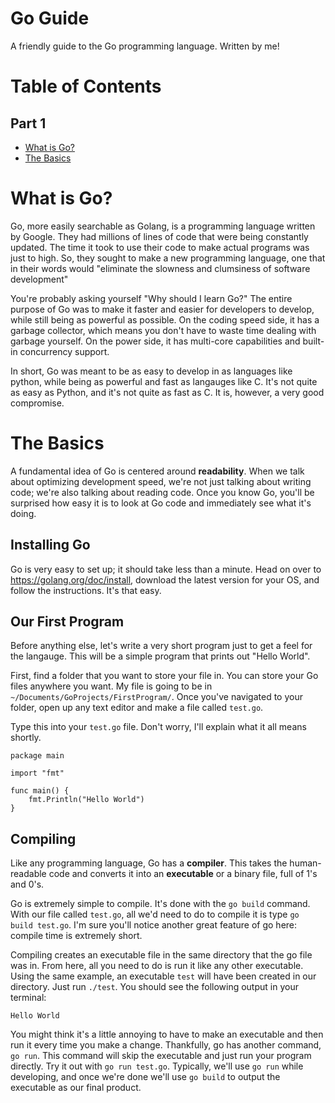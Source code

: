 # Go Guide
A friendly guide to the Go programming language. Written by me!

# Table of Contents

## Part 1
<!--ts-->
   * [What is Go?](#What-is-Go?)
   * [The Basics](#The-Basics)
<!--te-->

# What is Go?

Go, more easily searchable as Golang, is a programming language written by Google. They had millions of lines of code that were being constantly updated. The time it took to use their code to make actual programs was just to high. So, they sought to make a new programming language, one that in their words would "eliminate the slowness and clumsiness of software development"

You're probably asking yourself "Why should I learn Go?" The entire purpose of Go was to make it faster and easier for developers to develop, while still being as powerful as possible. On the coding speed side, it has a garbage collector, which means you don't have to waste time dealing with garbage yourself. On the power side, it has multi-core capabilities and built-in concurrency support.

In short, Go was meant to be as easy to develop in as languages like python, while being as powerful and fast as langauges like C. It's not quite as easy as Python, and it's not quite as fast as C. It is, however, a very good compromise.

# The Basics

A fundamental idea of Go is centered around **readability**. When we talk about optimizing development speed, we're not just talking about writing code; we're also talking about reading code. Once you know Go, you'll be surprised how easy it is to look at Go code and immediately see what it's doing.

## Installing Go

Go is very easy to set up; it should take less than a minute. Head on over to https://golang.org/doc/install, download the latest version for your OS, and follow the instructions. It's that easy.

## Our First Program

Before anything else, let's write a very short program just to get a feel for the langauge. This will be a simple program that prints out "Hello World". 

First, find a folder that you want to store your file in. You can store your Go files anywhere you want. My file is going to be in ```~/Documents/GoProjects/FirstProgram/```. Once you've navigated to your folder, open up any text editor and make a file called ```test.go```.

Type this into your ```test.go``` file. Don't worry, I'll explain what it all means shortly.

```
package main

import "fmt"

func main() {
	fmt.Println("Hello World")
}
```

## Compiling

Like any programming language, Go has a **compiler**. This takes the human-readable code and converts it into an **executable** or a binary file, full of 1's and 0's.

Go is extremely simple to compile. It's done with the ```go build``` command. With our file called ```test.go```, all we'd need to do to compile it is type ```go build test.go```. I'm sure you'll notice another great feature of go here: compile time is extremely short.

Compiling creates an executable file in the same directory that the go file was in. From here, all you need to do is run it like any other executable. Using the same example, an executable ```test``` will have been created in our directory. Just run ```./test```. You should see the following output in your terminal:

```Hello World```

You might think it's a little annoying to have to make an executable and then run it every time you make a change. Thankfully, go has another command, ```go run```. This command will skip the executable and just run your program directly. Try it out with ```go run test.go```. Typically, we'll use ```go run``` while developing, and once we're done we'll use ```go build``` to output the executable as our final product.

